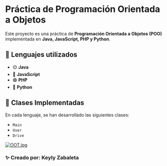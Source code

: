 # Práctica de Programación Orientada a Objetos

Este proyecto es una práctica de **Programación Orientada a Objetos (POO)** implementada en **Java, JavaScript, PHP y Python**.  

## 📌 Lenguajes utilizados  
- 🟡 **Java**  
- 🔵 **JavaScript**  
- 🟣 **PHP**  
- 🔴 **Python**  
 

## 📂 Clases Implementadas  
En cada lenguaje, se han desarrollado las siguientes clases:

- `Main` 
- `User` 
- `Drive`

[![OOT.jpg](https://i.postimg.cc/VvH7Rxfj/OOT.jpg)](https://postimg.cc/Fk3gFnJR)

### ✨ Creado por: **Keyly Zabaleta**



